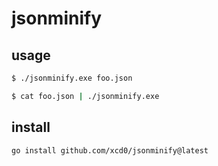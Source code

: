 # jsonminify

## usage

```sh
$ ./jsonminify.exe foo.json
```

```sh
$ cat foo.json | ./jsonminify.exe
```

## install

```sh
go install github.com/xcd0/jsonminify@latest
```



